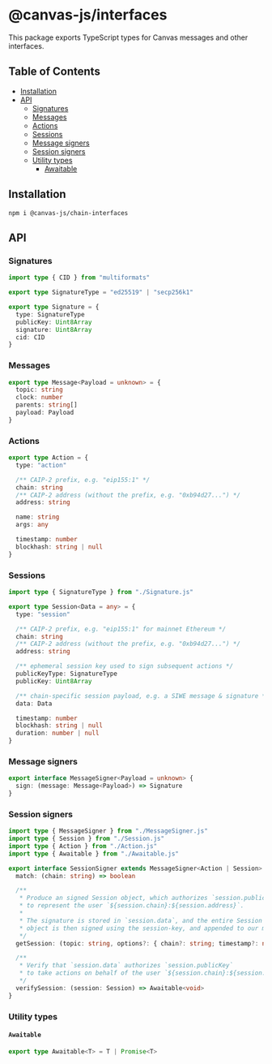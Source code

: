 # @canvas-js/interfaces

This package exports TypeScript types for Canvas messages and other interfaces.

## Table of Contents

- [Installation](#installation)
- [API](#api)
  - [Signatures](#signatures)
  - [Messages](#messages)
  - [Actions](#actions)
  - [Sessions](#sessions)
  - [Message signers](#message-signers)
  - [Session signers](#session-signers)
  - [Utility types](#utility-types)
    - [Awaitable](#awaitable)

## Installation

```
npm i @canvas-js/chain-interfaces
```

## API

### Signatures

```ts
import type { CID } from "multiformats"

export type SignatureType = "ed25519" | "secp256k1"

export type Signature = {
  type: SignatureType
  publicKey: Uint8Array
  signature: Uint8Array
  cid: CID
}
```

### Messages

```ts
export type Message<Payload = unknown> = {
  topic: string
  clock: number
  parents: string[]
  payload: Payload
}
```

### Actions

```ts
export type Action = {
  type: "action"

  /** CAIP-2 prefix, e.g. "eip155:1" */
  chain: string
  /** CAIP-2 address (without the prefix, e.g. "0xb94d27...") */
  address: string

  name: string
  args: any

  timestamp: number
  blockhash: string | null
}
```

### Sessions

```ts
import type { SignatureType } from "./Signature.js"

export type Session<Data = any> = {
  type: "session"

  /** CAIP-2 prefix, e.g. "eip155:1" for mainnet Ethereum */
  chain: string
  /** CAIP-2 address (without the prefix, e.g. "0xb94d27...") */
  address: string

  /** ephemeral session key used to sign subsequent actions */
  publicKeyType: SignatureType
  publicKey: Uint8Array

  /** chain-specific session payload, e.g. a SIWE message & signature */
  data: Data

  timestamp: number
  blockhash: string | null
  duration: number | null
}
```

### Message signers

```ts
export interface MessageSigner<Payload = unknown> {
  sign: (message: Message<Payload>) => Signature
}
```

### Session signers

```ts
import type { MessageSigner } from "./MessageSigner.js"
import type { Session } from "./Session.js"
import type { Action } from "./Action.js"
import type { Awaitable } from "./Awaitable.js"

export interface SessionSigner extends MessageSigner<Action | Session> {
  match: (chain: string) => boolean

  /**
   * Produce an signed Session object, which authorizes `session.publicKey`
   * to represent the user `${session.chain}:${session.address}`.
   *
   * The signature is stored in `session.data`, and the entire Session
   * object is then signed using the session-key, and appended to our message log.
   */
  getSession: (topic: string, options?: { chain?: string; timestamp?: number }) => Awaitable<Session>

  /**
   * Verify that `session.data` authorizes `session.publicKey`
   * to take actions on behalf of the user `${session.chain}:${session.address}`
   */
  verifySession: (session: Session) => Awaitable<void>
}
```

### Utility types

#### `Awaitable`

```ts
export type Awaitable<T> = T | Promise<T>
```
